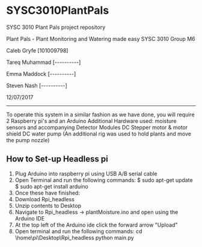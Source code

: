 # SYSC3010PlantPals
SYSC 3010 Plant Pals project repository

Plant Pals - Plant Monitoring and Watering made easy
SYSC 3010
Group M6

Caleb Gryfe            [101009798]

Tareq Muhammad         [----------]

Emma Maddock           [----------]

Steven Nash            [----------]

12/07/2017

------------------------------------------------------------------------------------------------------------------------------
To operate this system in a similar fashion as we have done, you will require 2 Raspberry pi's and an Arduino
Additional Hardware used:
moisture sensors and accompanying Detector Modules
DC Stepper motor & motor shield
DC water pump
(An additional rig was used to hold plants and move the pump nozzle)

How to Set-up Headless pi
--------------------------
1.  Plug Arduino into raspberry pi using USB A/B serial cable
2.  Open Terminal and run the following commands:
      $ sudo apt-get update
      $ sudo apt-get install arduino
3.  Once these have finished:
4.  Download Rpi_headless
5.  Unzip contents to Desktop
6.  Navigate to Rpi_headless -> plantMoisture.ino and open using the Arduino IDE
7.  At the top left of the Arduino ide click the forward arrow "Upload"
8.  Open terminal and run the following commands:
      cd \home\pi\Desktop\Rpi_headless
      python main.py
  
